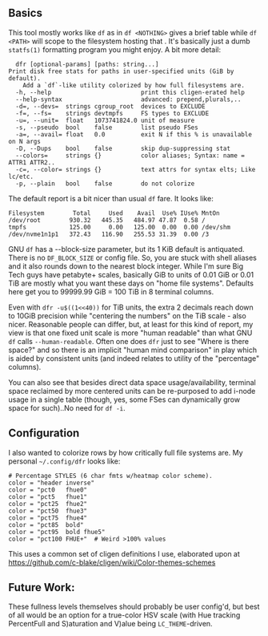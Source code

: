 Basics
------

This tool mostly works like `df` as in `df <NOTHING>` gives a brief table while
`df <PATH>` will scope to the filesystem hosting that <PATH>.  It's basically
just a dumb `statfs(1)` formatting program you might enjoy.  A bit more detail:
```
  dfr [optional-params] [paths: string...]
Print disk free stats for paths in user-specified units (GiB by default).
    Add a `df`-like utility colorized by how full filesystems are.
  -h, --help                         print this cligen-erated help
  --help-syntax                      advanced: prepend,plurals,..
  -d=, --devs=  strings cgroup_root  devices to EXCLUDE
  -f=, --fs=    strings devtmpfs     FS types to EXCLUDE
  -u=, --unit=  float   1073741824.0 unit of measure
  -s, --pseudo  bool    false        list pseudo FSes
  -a=, --avail= float   0.0          exit N if this % is unavailable on N args
  -D, --Dups    bool    false        skip dup-suppressing stat
  --colors=     strings {}           color aliases; Syntax: name = ATTR1 ATTR2..
  -c=, --color= strings {}           text attrs for syntax elts; Like lc/etc.
  -p, --plain   bool    false        do not colorize
```

The default report is a bit nicer than usual `df` fare.  It looks like:
```
Filesystem        Total     Used    Avail  Use% IUse% MntOn
/dev/root        930.32   445.35   484.97 47.87  0.58 /
tmpfs            125.00     0.00   125.00  0.00  0.00 /dev/shm
/dev/nvme1n1p1   372.43   116.90   255.53 31.39  0.00 /3
```
GNU `df` has a --block-size parameter, but its 1 KiB default is antiquated.
There is no `DF_BLOCK_SIZE` or config file.  So, you are stuck with shell
aliases and it also rounds down to the nearest block integer.  While I'm sure
Big Tech guys have petabyte+ scales, basically GiB to units of 0.01 GiB or
0.01 TiB are mostly what you want these days on "home file systems".  Defaults
here get you to 99999.99 GiB = 100 TiB in 8 terminal columns.

Even with `dfr -u$((1<<40))` for TiB units, the extra 2 decimals reach down to
10GiB precision while "centering the numbers" on the TiB scale - also nicer.
Reasonable people can differ, but, at least for this kind of report, my view is
that one fixed unit scale is more "human readable" than what GNU `df` calls
`--human-readable`.  Often one does `dfr` just to see "Where is there space?"
and so there is an implicit "human mind comparison" in play which is aided by
consistent units (and indeed relates to utility of the "percentage" columns).

You can also see that besides direct data space usage/availability, terminal
space reclaimed by more centered units can be re-purposed to add i-node usage
in a single table (though, yes, some FSes can dynamically grow space for
such)..No need for `df -i`.

Configuration
-------------

I also wanted to colorize rows by how critically full file systems are.  My
personal `~/.config/dfr` looks like:
```
# Percentage STYLES (6 char fmts w/heatmap color scheme).
color = "header inverse"
color = "pct0   fhue0"
color = "pct5   fhue1"
color = "pct25  fhue2"
color = "pct50  fhue3"
color = "pct75  fhue4"
color = "pct85  bold"
color = "pct95  bold fhue5"
color = "pct100 FHUE+"  # Weird >100% values
```
This uses a common set of cligen definitions I use, elaborated upon at
https://github.com/c-blake/cligen/wiki/Color-themes-schemes

Future Work:
------------

These fullness levels themselves should probably be user config'd, but best of
all would be an option for a true-color HSV scale (with Hue tracking PercentFull
and S)aturation and V)alue being `LC_THEME`-driven.
